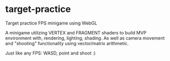 # target-practice
Target practice FPS minigame using WebGL

A minigame utilizing VERTEX and FRAGMENT shaders to build MVP environment with, rendering, lighting, shading.
As well as camera movement and "shooting" functionality using vector/matrix arithmetic.

Just like any FPS: WASD, point and shoot :)
